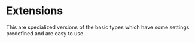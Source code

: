 # Extensions

This are specialized versions of the basic types which have some settings predefined and are
easy to use.
